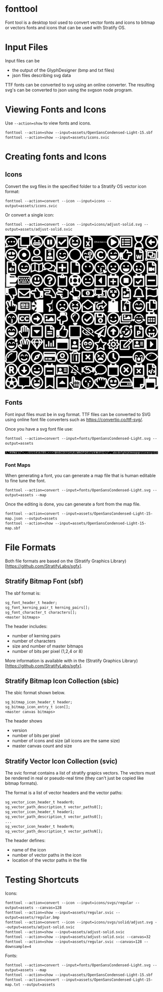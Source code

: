 # fonttool

Font tool is a desktop tool used to convert vector fonts and icons to bitmap or vectors fonts and icons that can be used with Stratify OS.

# Input Files

Input files can be 

- the output of the GlyphDesigner (bmp and txt files)
- json files describing svg data

TTF fonts can be converted to svg using an online converter. The resulting svg's can be converted to json using the svgson node program.

# Viewing Fonts and Icons

Use `--action=show` to view fonts and icons.

```
fonttool --action=show --input=assets/OpenSansCondensed-Light-15.sbf
fonttool --action=show --input=assets/icons.svic
```

# Creating fonts and Icons

## Icons

Convert the svg files in the specified folder to a Stratify OS vector icon format:

```
fonttool --action=convert --icon --input=icons --output=assets/icons.svic
```

Or convert a single icon:

```
fonttool --action=convert --icon --input=icons/adjust-solid.svg --output=assets/adjust-solid.svic
```

![Font Awesome Regular](examples/regular.jpg)

## Fonts

Font input files must be in svg format. TTF files can be converted to SVG using online font file converters such as https://convertio.co/ttf-svg/.

Once you have a svg font file use:

```
fonttool --action=convert --input=fonts/OpenSansCondensed-Light.svg --output=assets
```

![Open Sans 40pt](examples/OpenSansCondensed-Light-40.jpg)

### Font Maps

When generating a font, you can generate a map file that is human editable to fine tune the font.

```
fonttool --action=convert --input=fonts/OpenSansCondensed-Light.svg --output=assets --map
```

Once the editing is done, you can generate a font from the map file.

```
fonttool --action=convert --input=assets/OpenSansCondensed-Light-15-map.json --output=assets
fonttool --action=show --input=assets/OpenSansCondensed-Light-15-map.sbf
```

# File Formats

Both file formats are based on the (Stratify Graphics Library)[https://github.com/StratifyLabs/sgfx].  

## Stratify Bitmap Font (sbf)

The sbf format is:

```
sg_font_header_t header;
sg_font_kerning_pair_t kerning_pairs[];
sg_font_character_t characters[];
<master bitmaps>
```

The header includes:

- number of kerning pairs
- number of characters
- size and number of master bitmaps
- number of bits per pixel (1,2,4 or 8)

More information is available with in the (Stratify Graphics Library)[https://github.com/StratifyLabs/sgfx].

## Stratify Bitmap Icon Collection (sbic)

The sbic format shown below.

```
sg_bitmap_icon_header_t header;
sg_bitmap_icon_entry_t icon[];
<master canvas bitmaps>
```

The header shows

- version
- number of bits per pixel
- number of icons and size (all icons are the same size)
- master canvas count and size

## Stratify Vector Icon Collection (svic)

The svic format contains a list of stratify grapics vectors. The vectors must be rendered in real or pseudo-real time (they can't just be copied like bitmap formats).

The format is a list of vector headers and the vector paths:

```
sg_vector_icon_header_t header0;
sg_vector_path_description_t vector_paths0[];
sg_vector_icon_header_t header1;
sg_vector_path_description_t vector_paths0[];
...
sg_vector_icon_header_t headerN;
sg_vector_path_description_t vector_pathsN[];
```

The header defines:

- name of the icon
- number of vector paths in the icon
- location of the vector paths in the file


# Testing Shortcuts

Icons:

```
fonttool --action=convert --icon --input=icons/svgs/regular --output=assets --canvas=128
fonttool --action=show --input=assets/regular.svic --output=assets/regular.bmp
fonttool --action=convert --icon --input=icons/svgs/solid/adjust.svg --output=assets/adjust-solid.svic
fonttool --action=show --input=assets/adjust-solid.svic
fonttool --action=show --input=assets/adjust-solid.svic --canvas=32
fonttool --action=show --input=assets/regular.svic --canvas=128 --downsample=4

```

Fonts:


```
fonttool --action=convert --input=fonts/OpenSansCondensed-Light.svg --output=assets --map
fonttool --action=show --input=assets/OpenSansCondensed-Light-15.sbf
fonttool --action=convert --input=assets/OpenSansCondensed-Light-15-map.txt --output=assets
```
